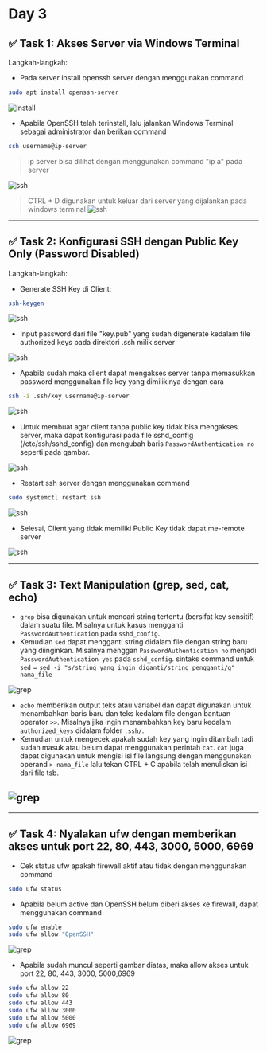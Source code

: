 # Day 3

## ✅ Task 1: Akses Server via Windows Terminal

Langkah-langkah:

- Pada server install openssh server dengan menggunakan command

```bash
sudo apt install openssh-server
```

![install](img/install.png)

- Apabila OpenSSH telah terinstall, lalu jalankan Windows Terminal sebagai administrator dan berikan command

```bash
ssh username@ip-server
```

> ip server bisa dilihat dengan menggunakan command "ip a" pada server

![ssh](img/ssh1.png)

> CTRL + D digunakan untuk keluar dari server yang dijalankan pada windows terminal
> ![ssh](img/ssh2.png)

---

## ✅ Task 2: Konfigurasi SSH dengan Public Key Only (Password Disabled)

Langkah-langkah:

- Generate SSH Key di Client:

```bash
ssh-keygen
```

![ssh](img/ssh-keygen.png)

- Input password dari file "key.pub" yang sudah digenerate kedalam file authorized keys pada direktori .ssh milik server

![ssh](img/authorized%20key.png)

- Apabila sudah maka client dapat mengakses server tanpa memasukkan password menggunakan file key yang dimilikinya dengan cara

```bash
ssh -i .ssh/key username@ip-server
```

![ssh](img/tanpapw.png)

- Untuk membuat agar client tanpa public key tidak bisa mengakses server, maka dapat konfigurasi pada file sshd_config (/etc/ssh/sshd_config) dan mengubah baris `PasswordAuthentication no` seperti pada gambar.

![ssh](img/sshd_config.png)

- Restart ssh server dengan menggunakan command

```bash
sudo systemctl restart ssh
```

![ssh](img/restart.png)

- Selesai, Client yang tidak memiliki Public Key tidak dapat me-remote server

![ssh](img/pwdisabled.png)

---

## ✅ Task 3: Text Manipulation (grep, sed, cat, echo)

- `grep` bisa digunakan untuk mencari string tertentu (bersifat key sensitif) dalam suatu file. Misalnya untuk kasus mengganti `PasswordAuthentication` pada `sshd_config`.
- Kemudian `sed` dapat mengganti string didalam file dengan string baru yang diinginkan. Misalnya menggan `PasswordAuthentication no` menjadi `PasswordAuthentication yes` pada `sshd_config`. sintaks command untuk `sed` = `sed -i "s/string_yang_ingin_diganti/string_pengganti/g" nama_file`

![grep](img/grep-sed.png)

- `echo` memberikan output teks atau variabel dan dapat digunakan untuk menambahkan baris baru dan teks kedalam file dengan bantuan operator `>>`. Misalnya jika ingin menambahkan key baru kedalam `authorized_keys` didalam folder `.ssh/`.
- Kemudian untuk mengecek apakah sudah key yang ingin ditambah tadi sudah masuk atau belum dapat menggunakan perintah `cat`. `cat` juga dapat digunakan untuk mengisi isi file langsung dengan menggunakan operand `> nama_file` lalu tekan CTRL + C apabila telah menuliskan isi dari file tsb.

## ![grep](img/echo-cat.png)

---

## ✅ Task 4: Nyalakan ufw dengan memberikan akses untuk port 22, 80, 443, 3000, 5000, 6969

- Cek status ufw apakah firewall aktif atau tidak dengan menggunakan command

```bash
sudo ufw status
```

- Apabila belum active dan OpenSSH belum diberi akses ke firewall, dapat menggunakan command

```bash
sudo ufw enable
sudo ufw allow "OpenSSH"
```

![grep](img/allow.png)

- Apabila sudah muncul seperti gambar diatas, maka allow akses untuk port 22, 80, 443, 3000, 5000,6969

```bash
sudo ufw allow 22
sudo ufw allow 80
sudo ufw allow 443
sudo ufw allow 3000
sudo ufw allow 5000
sudo ufw allow 6969

```

![grep](img/status.png)
